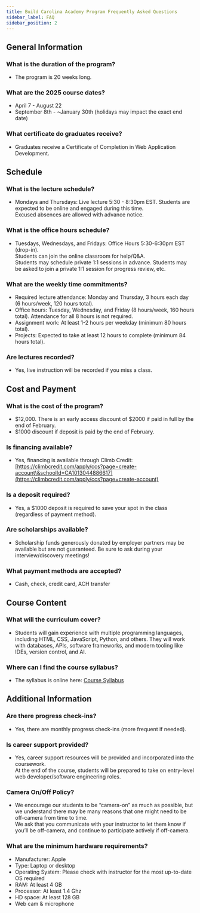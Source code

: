 ```yaml
---
title: Build Carolina Academy Program Frequently Asked Questions
sidebar_label: FAQ
sidebar_position: 2
---
```


<!-- markdownlint-disable no-inline-html -->

## General Information

### What is the duration of the program?

- The program is 20 weeks long.

### What are the 2025 course dates?

- April 7 - August 22
- September 8th - ~January 30th (holidays may impact the exact end date)

### What certificate do graduates receive?

- Graduates receive a Certificate of Completion in Web Application Development.

## Schedule

### What is the lecture schedule?

- Mondays and Thursdays: Live lecture 5:30 - 8:30pm EST. Students are expected to be online and engaged during this time.
  <br/>Excused absences are allowed with advance notice.

### What is the office hours schedule?

- Tuesdays, Wednesdays, and Fridays: Office Hours 5:30-6:30pm EST (drop-in).
  <br/>Students can join the online classroom for help/Q&A.
  <br/>Students may schedule private 1:1 sessions in advance. Students may be asked to join a private 1:1 session for progress review, etc.

### What are the weekly time commitments?

- Required lecture attendance: Monday and Thursday, 3 hours each day (6 hours/week, 120 hours total).
- Office hours: Tuesday, Wednesday, and Friday (8 hours/week, 160 hours total). Attendance for all 8 hours is not required.
- Assignment work: At least 1-2 hours per weekday (minimum 80 hours total).
- Projects: Expected to take at least 12 hours to complete (minimum 84 hours total).

### Are lectures recorded?

- Yes, live instruction will be recorded if you miss a class.

## Cost and Payment

### What is the cost of the program?

- $12,000. There is an early access discount of $2000 if paid in full by the end of February.
- $1000 discount if deposit is paid by the end of February.

### Is financing available?

- Yes, financing is available through Climb Credit: [https://climbcredit.com/apply/ccs?page=create-account\&schoolId=CA1013044886617](https://climbcredit.com/apply/ccs?page=create-account)

### Is a deposit required?

- Yes, a $1000 deposit is required to save your spot in the class (regardless of payment method).

### Are scholarships available?

- Scholarship funds generously donated by employer partners may be available but are not guaranteed. Be sure to ask during your interview/discovery meetings\!

### What payment methods are accepted?

- Cash, check, credit card, ACH transfer

## Course Content

### What will the curriculum cover?

- Students will gain experience with multiple programming languages, including HTML, CSS, JavaScript, Python, and others. They will work with databases, APIs, software frameworks, and modern tooling like IDEs, version control, and AI.

### Where can I find the course syllabus?

- The syllabus is online here: [Course Syllabus](/docs/syllabus/)

## Additional Information

### Are there progress check-ins?

- Yes, there are monthly progress check-ins (more frequent if needed).

### Is career support provided?

- Yes, career support resources will be provided and incorporated into the coursework.
  <br/>At the end of the course, students will be prepared to take on entry-level web developer/software engineering roles.

### Camera On/Off Policy?

- We encourage our students to be “camera-on” as much as possible, but we understand there may be many reasons that one might need to be off-camera from time to time.
  <br/>We ask that you communicate with your instructor to let them know if you’ll be off-camera, and continue to participate actively if off-camera.

### What are the minimum hardware requirements?

- Manufacturer: Apple
- Type: Laptop or desktop
- Operating System: Please check with instructor for the most up-to-date OS required
- RAM: At least 4 GB
- Processor: At least 1.4 Ghz
- HD space: At least 128 GB
- Web cam & microphone
